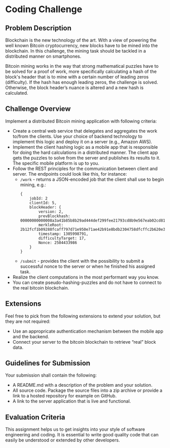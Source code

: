 # Coding Challenge

## Problem Description
Blockchain is the new technology of the art. With a view of powering the well known Bitcoin cryptocurrency, new blocks have to be mined into the blockchain. In this challenge, the mining task should be tackled in a distributed manner on smartphones.

Bitcoin mining works in the way that strong mathematical puzzles have to be solved for a proof of work, more specifically calculating a hash of the block's header that is to mine with a certain number of leading zeros (difficulty). If the hash has enough leading zeros, the challenge is solved. Otherwise, the block header’s nuance is altered and a new hash is calculated.

## Challenge Overview
Implement a distributed Bitcoin mining application with following criteria:
* Create a central web service that delegates and aggregates the work to/from the clients. Use your choice of backend technology to implement this logic and deploy it on a server (e.g., Amazon AWS).
* Implement the client hashing logic as a mobile app that is responsible for doing the hard calculations in a distributed manner. The client app gets the puzzles to solve from the server and publishes its results to it. The specific mobile platform is up to you.
* Follow the REST principles for the communication between client and server. The endpoints could look like this, for instance:
  * ```/work```   - returns a JSON-encoded job that the client shall use to begin mining, e.g.:
    ````
    {
    	jobId: 2
    	clientId: 5,
    	blockHeader: {
    		version: 2,
    		prevBlockhash: 00000000000008a3a41b85b8b29ad444def299fee21793cd8b9e567eab02cd81,
    		merkleRoot: 2b12fcf1b09288fcaff797d71e950e71ae42b91e8bdb2304758dfcffc2b620e3,
    		timestamp: 1305998791,
    		difficultyTarget: 17,
    		Nonce: 2504433986
    	}
    }
    ````
  * ```/submit``` - provides the client with the possibility to submit a successful nonce to the server or when he finished his assigned task.
* Realize the client computations in the most performant way you know.
* You can create pseudo-hashing-puzzles and do not have to connect to the real bitcoin blockchain.

## Extensions
Feel free to pick from the following extensions to extend your solution, but they are not required:
* Use an appropricate authentication mechanism between the mobile app and the backend.
* Connect your server to the bitcoin blockchain to retrieve “real” block data.

## Guidelines for Submission
Your submission shall contain the following:
* A README.md with a description of the problem and your solution.
* All source code. Package the source files into a zip archive or provide a link to a hosted repository for example on GitHub.
* A link to the server application that is live and functional.

## Evaluation Criteria
This assignment helps us to get insights into your style of software engineering and coding. It is essential to write good quality code that can easily be understood or extended by other developers.
